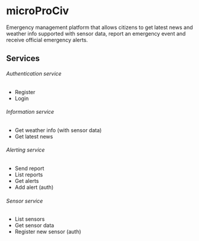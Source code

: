 # microProCiv
Emergency management platform that allows citizens to get latest news and weather info supported with sensor data, report an emergency event and receive official emergency alerts.

## Services
###### Authentication service
- Register
- Login

###### Information service
- Get weather info (with sensor data)
- Get latest news

###### Alerting service
- Send report
- List reports
- Get alerts
- Add alert (auth)

###### Sensor service
- List sensors
- Get sensor data
- Register new sensor (auth)
